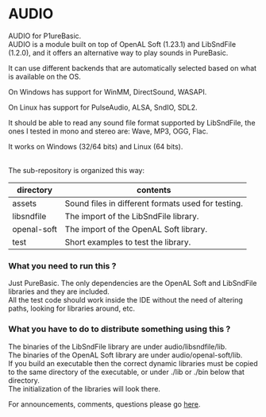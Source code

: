 # AUDIO
AUDIO for P1ureBasic.<br>
AUDIO is a module built on top of OpenAL Soft (1.23.1) and LibSndFile (1.2.0), and it offers an alternative way to play sounds in PureBasic.<br>

It can use different backends that are automatically selected based on what is available on the OS.<br>

On Windows has support for WinMM, DirectSound, WASAPI.<br>

On Linux has support for PulseAudio, ALSA, SndIO, SDL2.<br>

It should be able to read any sound file format supported by LibSndFile, the ones I tested in mono and stereo are: Wave, MP3, OGG, Flac. 

It works on Windows (32/64 bits) and Linux (64 bits).<br>
<br>

The sub-repository is organized this way:

| directory | contents |
| ------ | ------ |
| assets | Sound files in different formats used for testing. |
| libsndfile | The import of the LibSndFile library. |
| openal-soft | The import of the OpenAL Soft library. |
| test | Short examples to test the library. |

### What you need to run this ?
Just PureBasic. The only dependencies are the OpenAL Soft and LibSndFile libraries and they are included.<br>
All the test code should work inside the IDE without the need of altering paths, looking for libraries around, etc.<br>

### What you have to do to distribute something using this ?
The binaries of the LibSndFile library are under audio/libsndfile/lib.<br>
The binaries of the OpenAL Soft library are under audio/openal-soft/lib.<br>
If you build an executable then the correct dynamic libraries must be copied to the same directory of the executable, or under ./lib or ./bin below that directory.<br>
The initialization of the libraries will look there.<br>

For announcements, comments, questions please go [here](https://www.purebasic.fr/).

